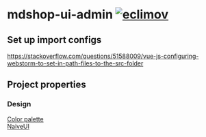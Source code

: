 # mdshop-ui-admin [![eclimov](https://circleci.com/gh/eclimov/mdshop-ui-admin.svg?style=svg)](https://circleci.com/gh/eclimov/mdshop-ui-admin)

## Set up import configs
https://stackoverflow.com/questions/51588009/vue-js-configuring-webstorm-to-set-in-path-files-to-the-src-folder

## Project properties
### Design
[Color palette](https://www.color-hex.com/color-palette/78470)  
[NaiveUI](https://www.naiveui.com/en-US/dark)  
